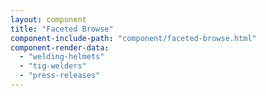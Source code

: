 ```yaml
---
layout: component
title: "Faceted Browse"
component-include-path: "component/faceted-browse.html"
component-render-data:
  - "welding-helmets"
  - "tig-welders"
  - "press-releases"
---
```

